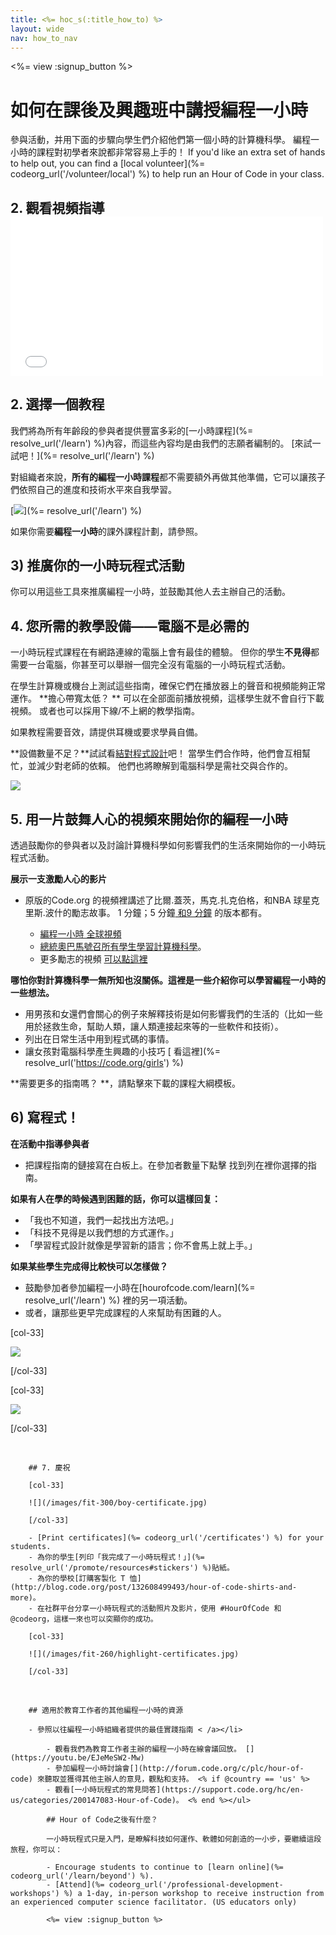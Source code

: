 ```yaml
---
title: <%= hoc_s(:title_how_to) %>
layout: wide
nav: how_to_nav
---
```

<%= view :signup_button %>

# 如何在課後及興趣班中講授編程一小時

參與活動，并用下面的步驟向學生們介紹他們第一個小時的計算機科學。 編程一小時的課程對初學者來說都非常容易上手的！ If you'd like an extra set of hands to help out, you can find a [local volunteer](%= codeorg_url('/volunteer/local') %) to help run an Hour of Code in your class.

## 2. 觀看視頻指導 <iframe width="500" height="255" src="//www.youtube.com/embed/SrnvvWDm73k" frameborder="0" allowfullscreen mark="crwd-mark"></iframe> 

## 2. 選擇一個教程

我們將為所有年齡段的參與者提供豐富多彩的[一小時課程](%= resolve_url('/learn') %)內容，而這些內容均是由我們的志願者編制的。 [來試一試吧！](%= resolve_url('/learn') %)

對組織者來說，**所有的編程一小時課程**都不需要額外再做其他準備，它可以讓孩子們依照自己的進度和技術水平來自我學習。

[![](/images/fit-700/tutorials.png)](%= resolve_url('/learn') %)

如果你需要**編程一小時**的課外課程計劃，請參照。</p> 

## 3) 推廣你的一小時玩程式活動

你可以用這些工具</a>來推廣編程一小時，並鼓勵其他人去主辦自己的活動。</p> 

## 4. 您所需的教學設備——電腦不是必需的

一小時玩程式課程在有網路連線的電腦上會有最佳的體驗。 但你的學生**不見得**都需要一台電腦，你甚至可以舉辦一個完全沒有電腦的一小時玩程式活動。

在學生計算機或機台上測試這些指南，確保它們在播放器上的聲音和視頻能夠正常運作。 **擔心帶寬太低？ ** 可以在全部面前播放視頻，這樣學生就不會自行下載視頻。 或者也可以採用下線/不上網的教學指南。

如果教程需要音效，請提供耳機或要求學員自備。

**設備數量不足？**試試看[結對程式設計](https://www.youtube.com/watch?v=vgkahOzFH2Q)吧！ 當學生們合作時，他們會互相幫忙，並減少對老師的依賴。 他們也將瞭解到電腦科學是需社交與合作的。

<img src="/images/fit-350/group_ipad.jpg" />

## 5. 用一片鼓舞人心的視頻來開始你的編程一小時

透過鼓勵你的參與者以及討論計算機科學如何影響我們的生活來開始你的一小時玩程式活動。

**展示一支激勵人心的影片**

- 原版的Code.org 的視頻裡講述了比爾.蓋茨，馬克.扎克伯格，和NBA 球星克里斯.波什的勵志故事。 1 分鐘；5 分鐘[ 和9 分鐘](https://www.youtube.com/watch?v=dU1xS07N-FA) 的版本都有。</li> 
    
    - [編程一小時 全球視頻 ](https://www.youtube.com/watch?v=KsOIlDT145A)
    - [總統奧巴馬號召所有學生學習計算機科學](https://www.youtube.com/watch?v=6XvmhE1J9PY)。
    - 更多勵志的視頻 [ 可以點這裡 ](https://www.youtube.com/playlist?list=PLzdnOPI1iJNfpD8i4Sx7U0y2MccnrNZuP)</ul> 
    
    **哪怕你對計算機科學一無所知也沒關係。這裡是一些介紹你可以學習編程一小時的一些想法。**
    
    - 用男孩和女還們會關心的例子來解釋技術是如何影響我們的生活的（比如一些用於拯救生命，幫助人類，讓人類連接起來等的一些軟件和技術）。
    - 列出在日常生活中用到程式碼的事情。
    - 讓女孩對電腦科學產生興趣的小技巧 [ 看這裡](%= resolve_url('https://code.org/girls') %)
    
    **需要更多的指南嗎？ **，請點擊</a>來下載的課程大綱模板。</p> 
    
    ## 6) 寫程式！
    
    **在活動中指導參與者**
    
    - 把課程指南的鏈接寫在白板上。在參加者數量下點擊</a> 找到列在裡你選擇的指南。</li> </ul> 
        
        **如果有人在學的時候遇到困難的話，你可以這樣回复：**
        
        - 「我也不知道，我們一起找出方法吧。」
        - 「科技不見得是以我們想的方式運作。」
        - 「學習程式設計就像是學習新的語言；你不會馬上就上手。」
        
        **如果某些學生完成得比較快可以怎樣做？**
        
        - 鼓勵參加者參加編程一小時在[hourofcode.com/learn](%= resolve_url('/learn') %) 裡的另一項活動。
        - 或者，讓那些更早完成課程的人來幫助有困難的人。
        
        [col-33]
        
        ![](/images/fit-250/highschoolgirls.jpeg)
        
        [/col-33]
        
        [col-33]
        
        ![](/images/fit-300/group_ar.jpg)
        
        [/col-33]

<p style="clear:both">&nbsp;</p>

        
        ## 7. 慶祝
        
        [col-33]
        
        ![](/images/fit-300/boy-certificate.jpg)
        
        [/col-33]
        
        - [Print certificates](%= codeorg_url('/certificates') %) for your students.
        - 為你的學生[列印「我完成了一小時玩程式！」](%= resolve_url('/promote/resources#stickers') %)貼紙。
        - 為你的學校[訂購客製化 T 恤](http://blog.code.org/post/132608499493/hour-of-code-shirts-and-more)。
        - 在社群平台分享一小時玩程式的活動照片及影片，使用 #HourOfCode 和 @codeorg，這樣一來也可以突顯你的成功。
        
        [col-33]
        
        ![](/images/fit-260/highlight-certificates.jpg)
        
        [/col-33]

<p style="clear:both">&nbsp;</p>

        
        ## 適用於教育工作者的其他編程一小時的資源
        
        - 參照以往編程一小時組織者提供的最佳實踐指南 < /a></li> 
            
            - 觀看我們為教育工作者主辦的編程一小時在線會議回放。 [](https://youtu.be/EJeMeSW2-Mw)
            - 參加編程一小時討論會[](http://forum.code.org/c/plc/hour-of-code) 來聽取並獲得其他主辦人的意見，觀點和支持。 <% if @country == 'us' %>
            - 觀看[一小時玩程式的常見問答](https://support.code.org/hc/en-us/categories/200147083-Hour-of-Code)。 <% end %></ul> 
            
            ## Hour of Code之後有什麼？
            
            一小時玩程式只是入門，是瞭解科技如何運作、軟體如何創造的一小步，要繼續這段旅程，你可以：
            
            - Encourage students to continue to [learn online](%= codeorg_url('/learn/beyond') %).
            - [Attend](%= codeorg_url('/professional-development-workshops') %) a 1-day, in-person workshop to receive instruction from an experienced computer science facilitator. (US educators only)
            
            <%= view :signup_button %>